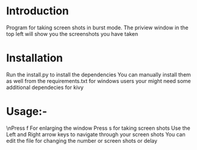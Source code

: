 # Introduction
Program for taking screen shots in burst mode. The priview window in the top left will show you the screenshots you have taken

# Installation
Run the install.py to install the dependencies
You can manually install them as well from the requirements.txt
for windows users your might need some additional dependecies for kivy

# Usage:-
\nPress f For enlarging the window
Press s for taking screen shots
Use the Left and Right arrow keys to navigate through your screen shots
You can edit the file for changing the number or screen shots or delay
